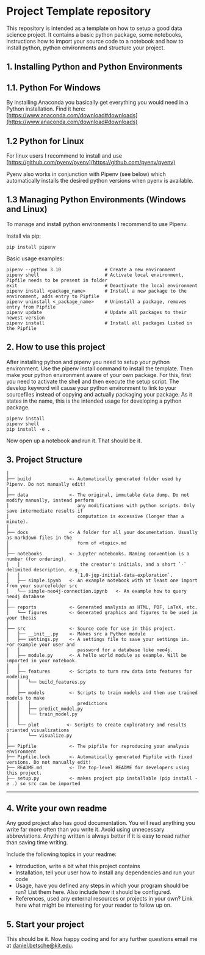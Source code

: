 # Project Template repository

This repository is intended as a template on how to setup a good data science project. It contains a basic python package, some notebooks, instructions how to import your source code to a notebook and how to install python, python environments and structure your project.

## 1. Installing Python and Python Environments


## 1.1. Python For Windows

By installing Anaconda you basically get everything you would need in a Python installation. Find it here: 
[https://www.anaconda.com/download#downloads](https://www.anaconda.com/download#downloads)

## 1.2 Python for Linux

For linux users I recommend to install and use [https://github.com/pyenv/pyenv](https://github.com/pyenv/pyenv)

Pyenv also works in conjunction with Pipenv (see below) which automatically installs the desired python versions when pyenv is available.

## 1.3 Managing Python Environments (Windows and Linux)

To manage and install python environments I recommend to use Pipenv.

Install via pip:
```
pip install pipenv
```

Basic usage examples:
```
pipenv --python 3.10                # Create a new environment
pipenv shell                        # Activate local environment, Pipfile needs to be present in folder
exit                                # Deactivate the local environment
pipenv install <package_name>       # Install a new package to the environment, adds entry to Pipfile
pipenv uninstall <_package_name>    # Uninstall a package, removes entry from Pipfile
pipenv update                       # Update all packages to their newest version
pipenv install                      # Install all packages listed in the Pipfile
```

## 2. How to use this project

After installing python and pipenv you need to setup your python environment. Use the pipenv install command to install the template. Then make your python environment aware of your own package. For this, first you need to activate the shell and then execute the setup script. The develop keyword will cause your python environment to link to your sourcefiles instead of copying and actually packaging your package. As it states in the name, this is the intended usage for developing a python package.

```
pipenv install
pipenv shell
pip install -e .
```

Now open up a notebook and run it. That should be it.

## 3. Project Structure

    │
    ├── build              <- Automatically generated folder used by Pipenv. Do not manually edit!
    │
    ├── data               <- The original, immutable data dump. Do not modify manually, instead perform
    │                         any modifications with python scripts. Only save intermediate results if 
    │                         computation is excessive (longer than a minute).
    │
    ├── docs               <- A folder for all your documentation. Usually as markdown files in the 
    │                         form of <topic>.md
    │
    ├── notebooks          <- Jupyter notebooks. Naming convention is a number (for ordering),
    │   │                      the creator's initials, and a short `-` delimited description, e.g.
    │   │                     `1.0-jqp-initial-data-exploration`.
    │   ├── simple.ipynb   <- An example notebook with at least one import from your sourcefolder src
    │   └── simple-neo4j-connection.ipynb   <- An example how to query neo4j database
    │
    ├── reports            <- Generated analysis as HTML, PDF, LaTeX, etc.
    │   └── figures        <- Generated graphics and figures to be used in your thesis
    │
    ├── src                <- Source code for use in this project.
    │   ├── __init__.py    <- Makes src a Python module
    │   ├── settings.py    <- A settings file to save your settings in. For example your user and 
    │   │                     password for a database like neo4j.
    │   ├── module.py      <- A hello world module as example. Will be imported in your notebook.
    │   │
    │   ├── features       <- Scripts to turn raw data into features for modeling
    │   │   └── build_features.py
    │   │
    │   ├── models         <- Scripts to train models and then use trained models to make
    │   │   │                 predictions
    │   │   ├── predict_model.py
    │   │   └── train_model.py
    │   │
    │   └── plot          <- Scripts to create exploratory and results oriented visualizations
    │       └── visualize.py
    │
    ├── Pipfile            <- The pipfile for reproducing your analysis environment
    ├── Pipfile.lock       <- Automatically generated Pipfile with fixed versions. Do not manually edit!
    ├── README.md          <- The top-level README for developers using this project.
    ├── setup.py           <- makes project pip installable (pip install -e .) so src can be imported

--------



## 4. Write your own readme

Any good project also has good documentation. You will read anything you write far more often than you write it. Avoid using unnecessary abbreviations. Anything written is always better if it is easy to read rather than saving time writing.

Include the following topics in your readme:
- Introduction, write a bit what this project contains
- Installation, tell your user how to install any dependencies and run your code
- Usage, have you defined any steps in which your program should be run? List them here. Also include how it should be configured.
- References, used any external resources or projects in your own? Link here what might be interesting for your reader to follow up on. 

## 5. Start your project

This should be it. Now happy coding and for any further questions email me at daniel.betsche@kit.edu.